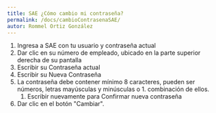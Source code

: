 ```yaml
---
title: SAE ¿Cómo cambio mi contraseña?
permalink: /docs/cambioContrasenaSAE/
autor: Rommel Ortiz González
---
```


1. Ingresa a SAE con tu usuario y contraseña actual
1. Dar clic en su número de empleado, ubicado en la parte superior derecha de su pantalla
1. Escribir su Contraseña actual
1. Escribir su Nueva Contraseña
1. La contraseña debe contener mínimo 8 caracteres, pueden ser números, letras mayúsculas y minúsculas o 1. combinación de ellos.
    1. Escribir nuevamente para Confirmar nueva contraseña
1. Dar clic en el botón "Cambiar".